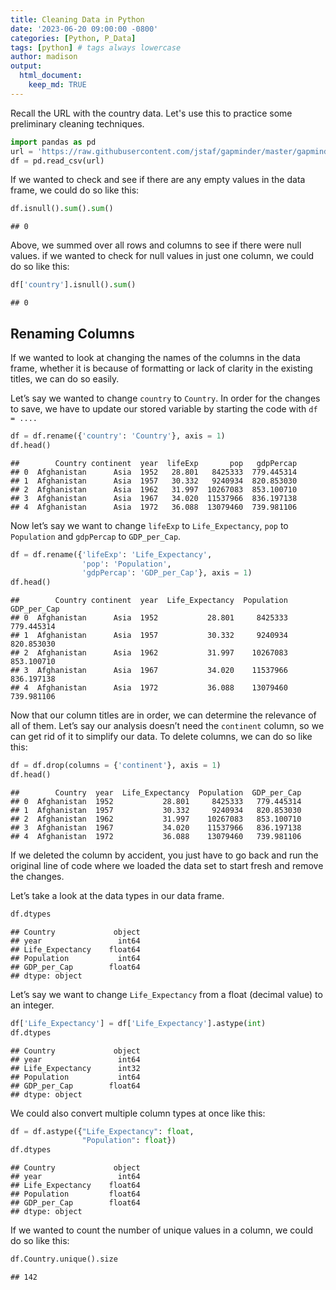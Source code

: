 ```yaml
---
title: Cleaning Data in Python
date: '2023-06-20 09:00:00 -0800'
categories: [Python, P_Data]
tags: [python] # tags always lowercase
author: madison
output: 
  html_document:
    keep_md: TRUE
---
```




Recall the URL with the country data. Let's use this to practice some preliminary cleaning techniques.


```python
import pandas as pd
url = 'https://raw.githubusercontent.com/jstaf/gapminder/master/gapminder/gapminder.csv'
df = pd.read_csv(url)
```

If we wanted to check and see if there are any empty values in the data frame, we could do so like this:


```python
df.isnull().sum().sum()
```

```
## 0
```

Above, we summed over all rows and columns to see if there were null values. if we wanted to check for null values in just one column, we could do so like this:


```python
df['country'].isnull().sum()
```

```
## 0
```

## Renaming Columns

If we wanted to look at changing the names of the columns in the data frame, whether it is because of formatting or lack of clarity in the existing titles, we can do so easily.

Let’s say we wanted to change `country` to `Country`. In order for the changes to save, we have to update our stored variable by starting the code with `df = ....`


```python
df = df.rename({'country': 'Country'}, axis = 1)
df.head()
```

```
##        Country continent  year  lifeExp       pop   gdpPercap
## 0  Afghanistan      Asia  1952   28.801   8425333  779.445314
## 1  Afghanistan      Asia  1957   30.332   9240934  820.853030
## 2  Afghanistan      Asia  1962   31.997  10267083  853.100710
## 3  Afghanistan      Asia  1967   34.020  11537966  836.197138
## 4  Afghanistan      Asia  1972   36.088  13079460  739.981106
```

Now let’s say we want to change `lifeExp` to `Life_Expectancy`, `pop` to `Population` and `gdpPercap` to `GDP_per_Cap`.


```python
df = df.rename({'lifeExp': 'Life_Expectancy',
                'pop': 'Population',
                'gdpPercap': 'GDP_per_Cap'}, axis = 1)
df.head()
```

```
##        Country continent  year  Life_Expectancy  Population  GDP_per_Cap
## 0  Afghanistan      Asia  1952           28.801     8425333   779.445314
## 1  Afghanistan      Asia  1957           30.332     9240934   820.853030
## 2  Afghanistan      Asia  1962           31.997    10267083   853.100710
## 3  Afghanistan      Asia  1967           34.020    11537966   836.197138
## 4  Afghanistan      Asia  1972           36.088    13079460   739.981106
```

Now that our column titles are in order, we can determine the relevance of all of them. Let’s say our analysis doesn’t need the `continent` column, so we can get rid of it to simplify our data. To delete columns, we can do so like this:


```python
df = df.drop(columns = {'continent'}, axis = 1)
df.head()
```

```
##        Country  year  Life_Expectancy  Population  GDP_per_Cap
## 0  Afghanistan  1952           28.801     8425333   779.445314
## 1  Afghanistan  1957           30.332     9240934   820.853030
## 2  Afghanistan  1962           31.997    10267083   853.100710
## 3  Afghanistan  1967           34.020    11537966   836.197138
## 4  Afghanistan  1972           36.088    13079460   739.981106
```

If we deleted the column by accident, you just have to go back and run the original line of code where we loaded the data set to start fresh and remove the changes.

Let’s take a look at the data types in our data frame.


```python
df.dtypes
```

```
## Country             object
## year                 int64
## Life_Expectancy    float64
## Population           int64
## GDP_per_Cap        float64
## dtype: object
```

Let’s say we want to change `Life_Expectancy` from a float (decimal value) to an integer.


```python
df['Life_Expectancy'] = df['Life_Expectancy'].astype(int)
df.dtypes
```

```
## Country             object
## year                 int64
## Life_Expectancy      int32
## Population           int64
## GDP_per_Cap        float64
## dtype: object
```

We could also convert multiple column types at once like this:


```python
df = df.astype({"Life_Expectancy": float, 
                "Population": float})
df.dtypes
```

```
## Country             object
## year                 int64
## Life_Expectancy    float64
## Population         float64
## GDP_per_Cap        float64
## dtype: object
```

If we wanted to count the number of unique values in a column, we could do so like this:


```python
df.Country.unique().size
```

```
## 142
```

